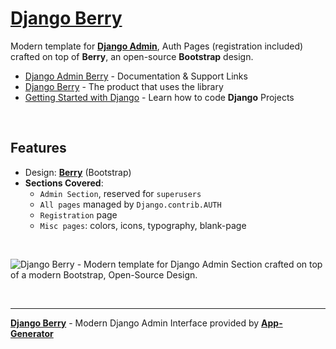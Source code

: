 # [Django Berry](https://app-generator.dev/docs/products/django-libs/theme-berry.html)

Modern template for **[Django Admin](https://app-generator.dev/docs/products/django-libs/theme-berry.html)**, Auth Pages (registration included) crafted on top of **Berry**, an open-source **Bootstrap** design.

- [Django Admin Berry](https://app-generator.dev/docs/products/django-libs/theme-berry.html) - Documentation & Support Links
- [Django Berry](https://app-generator.dev/product/berry-dashboard/django/) - The product that uses the library
- [Getting Started with Django](https://app-generator.dev/docs/technologies/django/index.html) - Learn how to code **Django** Projects

<br />

## **Features**

- Design: **[Berry](https://app-generator.dev/docs/templates/bootstrap/berry-dashboard.html)** (Bootstrap)
- **Sections Covered**: 
  - `Admin Section`, reserved for `superusers`
  - `All pages` managed by `Django.contrib.AUTH`
  - `Registration` page
  - `Misc pages`: colors, icons, typography, blank-page 
  
<br />

![Django Berry - Modern template for Django Admin Section crafted on top of a modern Bootstrap, Open-Source Design.](https://user-images.githubusercontent.com/51070104/215728710-d1ee7fef-8153-402b-9741-371e1c01cd36.png)

<br />

---
**[Django Berry](https://app-generator.dev/docs/products/django-libs/theme-berry.html)** - Modern Django Admin Interface provided by **[App-Generator](https://app-generator.dev)**
